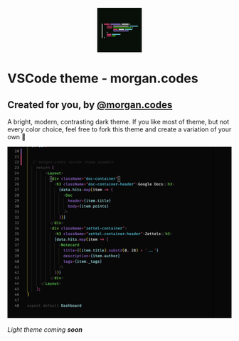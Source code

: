 <p align="center">
  <a href="https://www.gatsbyjs.org">
    <img alt="morgan.codes theme icon" src="images/icon.jpg" width="100" />
  </a>
</p>

# VSCode theme - morgan.codes
## Created for you, by [@morgan.codes](https://www.instagram.com/morgan.codes)

A bright, modern, contrasting dark theme. If you like most of theme, but not every color choice, feel free to fork this theme and create a variation of your own 🦄

![morgan.codes theme example](images/code-example.jpg)

*Light theme coming **soon***